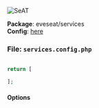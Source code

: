 ![SeAT](https://i.imgur.com/aPPOxSK.png)

**Package**: eveseat/services  
**Config**: [here](https://github.com/eveseat/services/tree/master/src/Config)

### File: `services.config.php`

```php

return [

];
```

#### Options 


